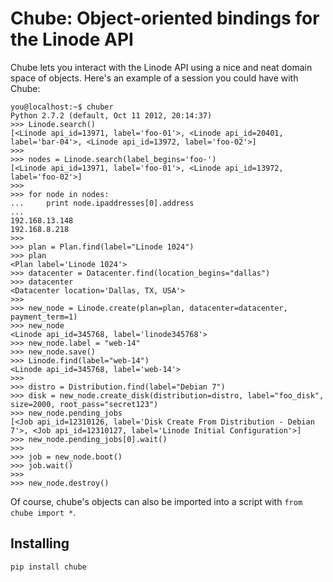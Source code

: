 Chube: Object-oriented bindings for the Linode API
=====

Chube lets you interact with the Linode API using a nice and neat
domain space of objects. Here's an example of a session you could
have with Chube:

    you@localhost:~$ chuber
    Python 2.7.2 (default, Oct 11 2012, 20:14:37)
    >>> Linode.search()
    [<Linode api_id=13971, label='foo-01'>, <Linode api_id=20401, label='bar-04'>, <Linode api_id=13972, label='foo-02'>]
    >>>
    >>> nodes = Linode.search(label_begins='foo-')
    [<Linode api_id=13971, label='foo-01'>, <Linode api_id=13972, label='foo-02'>]
    >>>
    >>> for node in nodes:
    ...     print node.ipaddresses[0].address
    ...
    192.168.13.148
    192.168.8.218
    >>>
    >>> plan = Plan.find(label="Linode 1024")
    >>> plan
    <Plan label='Linode 1024'>
    >>> datacenter = Datacenter.find(location_begins="dallas")
    >>> datacenter
    <Datacenter location='Dallas, TX, USA'>
    >>>
    >>> new_node = Linode.create(plan=plan, datacenter=datacenter, payment_term=1)
    >>> new_node
    <Linode api_id=345768, label='linode345768'>
    >>> new_node.label = "web-14"
    >>> new_node.save()
    >>> Linode.find(label="web-14")
    <Linode api_id=345768, label='web-14'>
    >>>
    >>> distro = Distribution.find(label="Debian 7")
    >>> disk = new_node.create_disk(distribution=distro, label="foo_disk", size=2000, root_pass="secret123")
    >>> new_node.pending_jobs
    [<Job api_id=12310126, label='Disk Create From Distribution - Debian 7'>, <Job api_id=12310127, label='Linode Initial Configuration'>]
    >>> new_node.pending_jobs[0].wait()
    >>>
    >>> job = new_node.boot()
    >>> job.wait()
    >>>
    >>> new_node.destroy()

Of course, chube's objects can also be imported into a script with
`from chube import *`.


Installing
-----

    pip install chube
